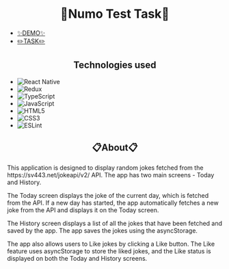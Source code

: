 <h1 align="center">🍓Numo Test Task🍓</h1>


- [✨DEMO✨](https://vimeo.com/825798053?share=copy)
- [✏️TASK✏️](https://themindist.notion.site/Numo-Test-Case-55f003444cf644d6bddf105c7df4b98e)

<h2 align="center">Technologies used</h2>

 - ![React Native](https://img.shields.io/badge/react_native-%2320232a.svg?style=for-the-badge&logo=react&logoColor=%2361DAFB)
 - ![Redux](https://img.shields.io/badge/redux-%23593d88.svg?style=for-the-badge&logo=redux&logoColor=white)
 - ![TypeScript](https://img.shields.io/badge/typescript-%23007ACC.svg?style=for-the-badge&logo=typescript&logoColor=white)
 - ![JavaScript](https://img.shields.io/badge/javascript-%23323330.svg?style=for-the-badge&logo=javascript&logoColor=%23F7DF1E)
 - ![HTML5](https://img.shields.io/badge/html5-%23E34F26.svg?style=for-the-badge&logo=html5&logoColor=white)
 - ![CSS3](https://img.shields.io/badge/css3-%231572B6.svg?style=for-the-badge&logo=css3&logoColor=white)
 - ![ESLint](https://img.shields.io/badge/ESLint-4B3263?style=for-the-badge&logo=eslint&logoColor=white)
 
 <h2 align="center">📋About📋</h2>
This application is designed to display random jokes fetched from the https://sv443.net/jokeapi/v2/ API. The app has two main screens - Today and History.

The Today screen displays the joke of the current day, which is fetched from the API. If a new day has started, the app automatically fetches a new joke from the API and displays it on the Today screen.

The History screen displays a list of all the jokes that have been fetched and saved by the app. The app saves the jokes using the asyncStorage.

The app also allows users to Like jokes by clicking a Like button. The Like feature uses asyncStorage to store the liked jokes, and the Like status is displayed on both the Today and History screens.

